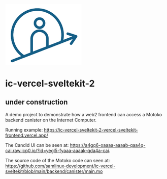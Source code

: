 <p align="left" >
  <img width="240"  src="src/vercel_sveltekit_frontend/static/icAcademy.png">
</p>

# ic-vercel-sveltekit-2

## under construction

A demo project to demonstrate how a web2 frontend can access a Motoko backend canister on the Internet Computer.

Running example: https://ic-vercel-sveltekit-2-vercel-sveltekit-frontend.vercel.app/

The Candid UI can be seen at: https://a4gq6-oaaaa-aaaab-qaa4q-cai.raw.icp0.io/?id=yegl5-fyaaa-aaaak-qda4a-cai. 

The source code of the Motoko code can seen at: https://github.com/samlinux-development/ic-vercel-sveltekit/blob/main/backend/canister/main.mo






